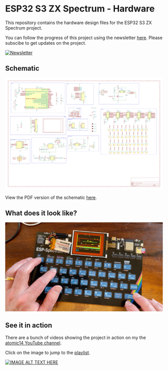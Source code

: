 # ESP32 S3 ZX Spectrum - Hardware

This repository contains the hardware design files for the ESP32 S3 ZX Spectrum project.

You can follow the progress of this project using the newsletter [here](https://esp32zx.substack.com/). Please subscibe to get updates on the project.

[![Newsletter](https://substackcdn.com/image/fetch/w_170,c_limit,f_auto,q_auto:best,fl_progressive:steep/https%3A%2F%2Fsubstack-post-media.s3.amazonaws.com%2Fpublic%2Fimages%2Fa9647ca8-9cbf-42d0-8e50-167072da333d_100x100.png)](https://esp32zx.substack.com/)

## Schematic

[![Schematic](images/esp32-s3-spectrum.svg)](images/esp32-s3-spectrum.pdf)

View the PDF version of the schematic [here](images/esp32-s3-spectrum.pdf).

## What does it look like?

[![ESP32 S3 ZX Spectrum](images/esp32-s3-spectrum.jpg)](https://www.youtube.com/playlist?list=PL5vDt5AALlRf0H13krgzOf9XVX9lYcD5R)

## See it in action

There are a bunch of videos showing the project in action on my the [atomic14 YouTube channel](https://www.youtube.com/atomic14).

Click on the image to jump to the [playlist](https://www.youtube.com/playlist?list=PL5vDt5AALlRf0H13krgzOf9XVX9lYcD5R).

[![IMAGE ALT TEXT HERE](https://i.ytimg.com/vi/kEeeIa-EEvI/hqdefault.jpg?sqp=-oaymwEXCNACELwBSFryq4qpAwkIARUAAIhCGAE=&rs=AOn4CLASIsJgdGh-rkTrYswnw1JBXBNoog)](https://www.youtube.com/playlist?list=PL5vDt5AALlRf0H13krgzOf9XVX9lYcD5R)
